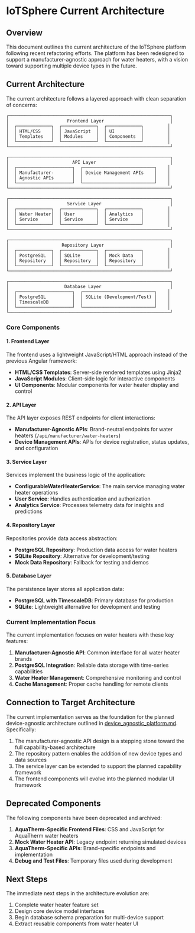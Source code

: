 # IoTSphere Current Architecture

## Overview

This document outlines the current architecture of the IoTSphere platform following recent refactoring efforts. The platform has been redesigned to support a manufacturer-agnostic approach for water heaters, with a vision toward supporting multiple device types in the future.

## Current Architecture

The current architecture follows a layered approach with clean separation of concerns:

```
┌─────────────────────────────────────────────────────────────┐
│                      Frontend Layer                         │
│  ┌─────────────┐  ┌─────────────┐  ┌─────────────┐         │
│  │ HTML/CSS    │  │ JavaScript  │  │ UI          │         │
│  │ Templates   │  │ Modules     │  │ Components  │         │
│  └─────────────┘  └─────────────┘  └─────────────┘         │
└─────────────────────────────────────────────────────────────┘

┌─────────────────────────────────────────────────────────────┐
│                        API Layer                            │
│  ┌─────────────────────┐  ┌───────────────────────────┐    │
│  │ Manufacturer-       │  │ Device Management APIs    │    │
│  │ Agnostic APIs       │  │                           │    │
│  └─────────────────────┘  └───────────────────────────┘    │
└─────────────────────────────────────────────────────────────┘

┌─────────────────────────────────────────────────────────────┐
│                      Service Layer                          │
│  ┌─────────────┐  ┌─────────────┐  ┌─────────────┐         │
│  │ Water Heater│  │ User        │  │ Analytics   │         │
│  │ Service     │  │ Service     │  │ Service     │         │
│  └─────────────┘  └─────────────┘  └─────────────┘         │
└─────────────────────────────────────────────────────────────┘

┌─────────────────────────────────────────────────────────────┐
│                    Repository Layer                         │
│  ┌─────────────┐  ┌─────────────┐  ┌─────────────┐         │
│  │ PostgreSQL  │  │ SQLite      │  │ Mock Data   │         │
│  │ Repository  │  │ Repository  │  │ Repository  │         │
│  └─────────────┘  └─────────────┘  └─────────────┘         │
└─────────────────────────────────────────────────────────────┘

┌─────────────────────────────────────────────────────────────┐
│                     Database Layer                          │
│  ┌─────────────────────┐  ┌───────────────────────────┐    │
│  │ PostgreSQL          │  │ SQLite (Development/Test) │    │
│  │ TimescaleDB         │  │                           │    │
│  └─────────────────────┘  └───────────────────────────┘    │
└─────────────────────────────────────────────────────────────┘
```

### Core Components

#### 1. Frontend Layer

The frontend uses a lightweight JavaScript/HTML approach instead of the previous Angular framework:

- **HTML/CSS Templates**: Server-side rendered templates using Jinja2
- **JavaScript Modules**: Client-side logic for interactive components
- **UI Components**: Modular components for water heater display and control

#### 2. API Layer

The API layer exposes REST endpoints for client interactions:

- **Manufacturer-Agnostic APIs**: Brand-neutral endpoints for water heaters (`/api/manufacturer/water-heaters`)
- **Device Management APIs**: APIs for device registration, status updates, and configuration

#### 3. Service Layer

Services implement the business logic of the application:

- **ConfigurableWaterHeaterService**: The main service managing water heater operations
- **User Service**: Handles authentication and authorization
- **Analytics Service**: Processes telemetry data for insights and predictions

#### 4. Repository Layer

Repositories provide data access abstraction:

- **PostgreSQL Repository**: Production data access for water heaters
- **SQLite Repository**: Alternative for development/testing
- **Mock Data Repository**: Fallback for testing and demos

#### 5. Database Layer

The persistence layer stores all application data:

- **PostgreSQL with TimescaleDB**: Primary database for production
- **SQLite**: Lightweight alternative for development and testing

### Current Implementation Focus

The current implementation focuses on water heaters with these key features:

1. **Manufacturer-Agnostic API**: Common interface for all water heater brands
2. **PostgreSQL Integration**: Reliable data storage with time-series capabilities
3. **Water Heater Management**: Comprehensive monitoring and control
4. **Cache Management**: Proper cache handling for remote clients

## Connection to Target Architecture

The current implementation serves as the foundation for the planned device-agnostic architecture outlined in [device_agnostic_platform.md](./device_agnostic_platform.md). Specifically:

1. The manufacturer-agnostic API design is a stepping stone toward the full capability-based architecture
2. The repository pattern enables the addition of new device types and data sources
3. The service layer can be extended to support the planned capability framework
4. The frontend components will evolve into the planned modular UI framework

## Deprecated Components

The following components have been deprecated and archived:

1. **AquaTherm-Specific Frontend Files**: CSS and JavaScript for AquaTherm water heaters
2. **Mock Water Heater API**: Legacy endpoint returning simulated devices
3. **AquaTherm-Specific APIs**: Brand-specific endpoints and implementation
4. **Debug and Test Files**: Temporary files used during development

## Next Steps

The immediate next steps in the architecture evolution are:

1. Complete water heater feature set
2. Design core device model interfaces
3. Begin database schema preparation for multi-device support
4. Extract reusable components from water heater UI
